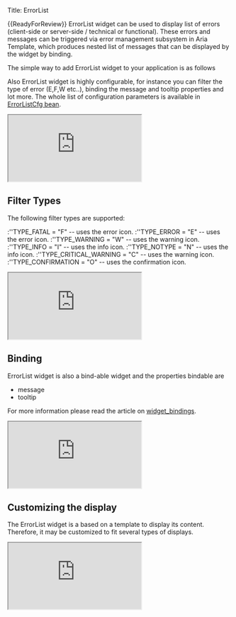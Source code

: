 Title: ErrorList


{{ReadyForReview}}
ErrorList widget can be used to display list of errors (client-side or server-side / technical or functional). These errors and messages can be triggered via error management subsystem in Aria Template, which produces nested list of messages that can be displayed by the widget by binding. 

The simple way to add ErrorList widget to your application is as follows

<script src='http://snippets.ariatemplates.com/snippets/github.com/ariatemplates/documentation-code/%VERSION%/snippets/widgets/errorlist/Snippet.tpl?tag=wgtErrorListSimple&lang=at&outdent=true' defer></script>

Also ErrorList widget is highly configurable, for instance you can filter the type of error (E,F,W etc..), binding the message and tooltip properties and lot more. The whole list of configuration parameters is available in [ErrorListCfg bean](http://ariatemplates.com/api/#aria.widgets.CfgBeans:ErrorListCfg).

<iframe class='samples' src='http://snippets.ariatemplates.com/samples/github.com/ariatemplates/documentation-code/%VERSION%/samples/widgets/errorlist/standard/?skip=1' ></iframe>

## Filter Types
The following filter types are supported: 

:''TYPE_FATAL = "F" -- uses the error icon.
:''TYPE_ERROR = "E" -- uses the error icon.
:''TYPE_WARNING = "W" -- uses the warning icon.
:''TYPE_INFO = "I" -- uses the info icon.
:''TYPE_NOTYPE = "N" -- uses the info icon.
:''TYPE_CRITICAL_WARNING = "C" -- uses the warning icon.
:''TYPE_CONFIRMATION = "O" -- uses the confirmation icon.

<script src='http://snippets.ariatemplates.com/snippets/github.com/ariatemplates/documentation-code/%VERSION%/snippets/widgets/errorlist/Snippet.tpl?tag=wgtErrorListFilter&lang=at&outdent=true' defer></script>

<iframe class='samples' src='http://snippets.ariatemplates.com/samples/github.com/ariatemplates/documentation-code/%VERSION%/samples/widgets/errorlist/filtering/?skip=1' ></iframe>

## Binding
ErrorList widget is also a bind-able widget and the properties bindable are
* message 
* tooltip

For more information please read the article on [widget_bindings](widget_bindings).

<script src='http://snippets.ariatemplates.com/snippets/github.com/ariatemplates/documentation-code/%VERSION%/snippets/widgets/errorlist/Snippet.tpl?tag=wgtErrorListBinding&lang=at&outdent=true' defer></script>

<iframe class='samples' src='http://snippets.ariatemplates.com/samples/github.com/ariatemplates/documentation-code/%VERSION%/samples/widgets/errorlist/binding/?skip=1' ></iframe>

## Customizing the display
The ErrorList widget is a based on a template to display its content. Therefore, it may be customized to fit several types of displays.

<script src='http://snippets.ariatemplates.com/snippets/github.com/ariatemplates/documentation-code/%VERSION%/snippets/widgets/errorlist/Snippet.tpl?tag=wgtErrorListCustomized&lang=at&outdent=true' defer></script>

<iframe class='samples' src='http://snippets.ariatemplates.com/samples/github.com/ariatemplates/documentation-code/%VERSION%/samples/widgets/errorlist/custom/?skip=1' ></iframe>